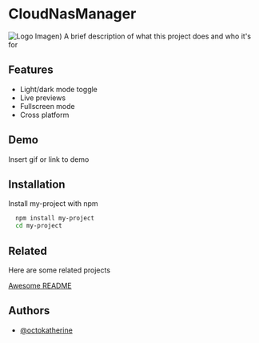 # CloudNasManager

![Logo Imagen](https://github.com/jearseco/CloudNasManager/blob/ca4b9e08fa946dc61e987b8481ab050c6f2c6a40/Imagesl/extension_icon%402048px%20(1).png))
A brief description of what this project does and who it's for


## Features

- Light/dark mode toggle
- Live previews
- Fullscreen mode
- Cross platform


## Demo

Insert gif or link to demo


## Installation

Install my-project with npm

```bash
  npm install my-project
  cd my-project
```

## Related

Here are some related projects

[Awesome README](https://github.com/matiassingers/awesome-readme)


## Authors

- [@octokatherine](https://www.github.com/jearseco)

